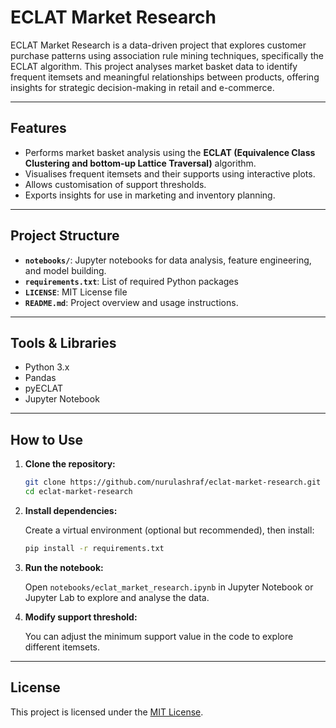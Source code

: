 
# ECLAT Market Research

ECLAT Market Research is a data-driven project that explores customer purchase patterns using association rule mining techniques, specifically the ECLAT algorithm. This project analyses market basket data to identify frequent itemsets and meaningful relationships between products, offering insights for strategic decision-making in retail and e-commerce.

---

## Features

- Performs market basket analysis using the **ECLAT (Equivalence Class Clustering and bottom-up Lattice Traversal)** algorithm.
- Visualises frequent itemsets and their supports using interactive plots.
- Allows customisation of support thresholds.
- Exports insights for use in marketing and inventory planning.

---

## Project Structure

- **`notebooks/`**: Jupyter notebooks for data analysis, feature engineering, and model building.
- **`requirements.txt`**: List of required Python packages
- **`LICENSE`**: MIT License file
- **`README.md`**: Project overview and usage instructions.

---

## Tools & Libraries

- Python 3.x
- Pandas
- pyECLAT
- Jupyter Notebook

---

## How to Use

1. **Clone the repository:**

   ```bash
   git clone https://github.com/nurulashraf/eclat-market-research.git
   cd eclat-market-research
   ````

2. **Install dependencies:**

   Create a virtual environment (optional but recommended), then install:

   ```bash
   pip install -r requirements.txt
   ```

3. **Run the notebook:**

   Open `notebooks/eclat_market_research.ipynb` in Jupyter Notebook or Jupyter Lab to explore and analyse the data.

4. **Modify support threshold:**

   You can adjust the minimum support value in the code to explore different itemsets.

---

## License

This project is licensed under the [MIT License](LICENSE).


